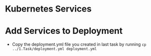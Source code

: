# Kubernetes Services

# Add Services to Deployment
- Copy the deployment.yml file you created in last task by running `cp ../1.Task/deployment.yml deployment.yml`
